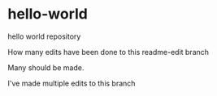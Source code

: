 # hello-world
hello world repository


How many edits have been done to this readme-edit branch

Many should be made.

I've made multiple edits to this branch
